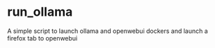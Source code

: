 # run_ollama
A simple script to launch ollama and openwebui dockers and launch a firefox tab to openwebui
